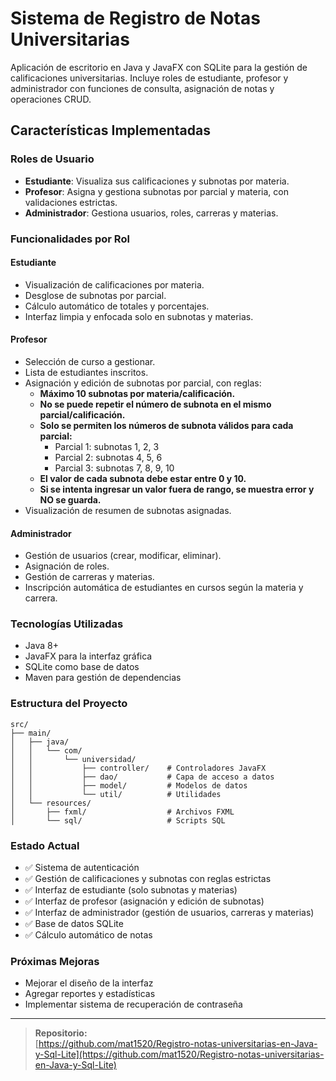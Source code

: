 # Sistema de Registro de Notas Universitarias

Aplicación de escritorio en Java y JavaFX con SQLite para la gestión de calificaciones universitarias. Incluye roles de estudiante, profesor y administrador con funciones de consulta, asignación de notas y operaciones CRUD.

## Características Implementadas

### Roles de Usuario

- **Estudiante**: Visualiza sus calificaciones y subnotas por materia.
- **Profesor**: Asigna y gestiona subnotas por parcial y materia, con validaciones estrictas.
- **Administrador**: Gestiona usuarios, roles, carreras y materias.

### Funcionalidades por Rol

#### Estudiante
- Visualización de calificaciones por materia.
- Desglose de subnotas por parcial.
- Cálculo automático de totales y porcentajes.
- Interfaz limpia y enfocada solo en subnotas y materias.

#### Profesor
- Selección de curso a gestionar.
- Lista de estudiantes inscritos.
- Asignación y edición de subnotas por parcial, con reglas:
  - **Máximo 10 subnotas por materia/calificación.**
  - **No se puede repetir el número de subnota en el mismo parcial/calificación.**
  - **Solo se permiten los números de subnota válidos para cada parcial:**
    - Parcial 1: subnotas 1, 2, 3
    - Parcial 2: subnotas 4, 5, 6
    - Parcial 3: subnotas 7, 8, 9, 10
  - **El valor de cada subnota debe estar entre 0 y 10.**
  - **Si se intenta ingresar un valor fuera de rango, se muestra error y NO se guarda.**
- Visualización de resumen de subnotas asignadas.

#### Administrador
- Gestión de usuarios (crear, modificar, eliminar).
- Asignación de roles.
- Gestión de carreras y materias.
- Inscripción automática de estudiantes en cursos según la materia y carrera.

### Tecnologías Utilizadas

- Java 8+
- JavaFX para la interfaz gráfica
- SQLite como base de datos
- Maven para gestión de dependencias

### Estructura del Proyecto

```
src/
├── main/
│   ├── java/
│   │   └── com/
│   │       └── universidad/
│   │           ├── controller/    # Controladores JavaFX
│   │           ├── dao/           # Capa de acceso a datos
│   │           ├── model/         # Modelos de datos
│   │           └── util/          # Utilidades
│   └── resources/
│       ├── fxml/                  # Archivos FXML
│       └── sql/                   # Scripts SQL
```

### Estado Actual

- ✅ Sistema de autenticación
- ✅ Gestión de calificaciones y subnotas con reglas estrictas
- ✅ Interfaz de estudiante (solo subnotas y materias)
- ✅ Interfaz de profesor (asignación y edición de subnotas)
- ✅ Interfaz de administrador (gestión de usuarios, carreras y materias)
- ✅ Base de datos SQLite
- ✅ Cálculo automático de notas

### Próximas Mejoras

- Mejorar el diseño de la interfaz
- Agregar reportes y estadísticas
- Implementar sistema de recuperación de contraseña

---

> **Repositorio:**  
> [https://github.com/mat1520/Registro-notas-universitarias-en-Java-y-Sql-Lite](https://github.com/mat1520/Registro-notas-universitarias-en-Java-y-Sql-Lite) 